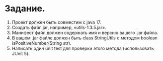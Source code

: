 # Задание.

1. Проект должен быть совместим с java 17.
2. Создать файл.jar, например, «utils-1.3.5.jar».
3. Манифест файл должен содержать имя и версию вашего .jar файла.  
4. В вашем .jar файле должен быть class StringUtils с методом boolean isPositiveNumber(String str).
5. Написать один unit test для проверки этого метода (использовать JUnit 5).